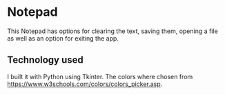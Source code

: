 # Notepad
This Notepad has options for clearing the text, saving them, opening a file as well as an option for exiting the app. 

## Technology used
I built it with Python using Tkinter. The colors where chosen from https://www.w3schools.com/colors/colors_picker.asp.
